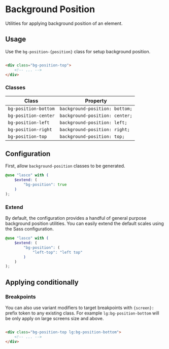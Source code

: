 # Background Position

Utilities for applying background position of an element.

## Usage

Use the `bg-position-{position}` class for setup background position.

```html

<div class="bg-position-top">
    <!-- ... -->
</div>
```

### Classes

| Class                | Property                       |
|----------------------|--------------------------------|
| `bg-position-bottom` | `background-position: bottom;` |
| `bg-position-center` | `background-position: center;` |
| `bg-position-left`   | `background-position: left;`   |
| `bg-position-right`  | `background-position: right;`  |
| `bg-position-top`    | `background-position: top;`    |

## Configuration

First, allow `background-position` classes to be generated.

```scss
@use "lasco" with (
    $extend: (
        "bg-position": true
    )
);
```

### Extend

By default, the configuration provides a handful of general purpose background position utilities. You can easily extend
the default scales using the Sass configuration.

```scss
@use "lasco" with (
    $extend: (
        "bg-position": (
            "left-top": "left top"
        )
    )
);
```

## Applying conditionally

### Breakpoints

You can also use variant modifiers to target breakpoints with `{screen}:` prefix token to any existing class. For
example `lg:bg-position-bottom` will be only apply on large screens size and above.

```html

<div class="bg-position-top lg:bg-position-bottom">
    <!-- ... -->
</div>
```
